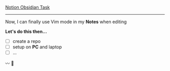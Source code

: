 [Notion Obsidian Task](https://www.notion.so/v-sedlar/Koristi-Obsidian-be278bde35114d5ca17eb1f776271247)

---

Now, I can finally use Vim mode in my **Notes** when editing 

**Let's do this then...**

* [ ] create a repo
* [ ] setup on **PC** and laptop
* [ ] ...

〰
👋


